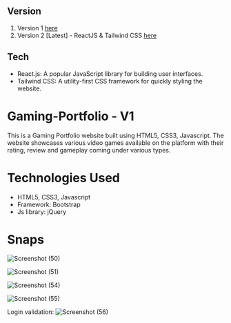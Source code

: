 ## Version
1. Version 1 [here](https://github.com/manojsiddoji/Gaming-Portfolio)
2. Version 2 [Latest] - ReactJS & Tailwind CSS [here]()

## Tech 
- React.js: A popular JavaScript library for building user interfaces.
- Tailwind CSS: A utility-first CSS framework for quickly styling the website.
  
# Gaming-Portfolio - V1

This is a Gaming Portfolio website built using HTML5, CSS3, Javascript. The website showcases various video games available on the platform with their rating, review and gameplay coming under various types. 

# Technologies Used
- HTML5, CSS3, Javascript
- Framework: Bootstrap
- Js library: jQuery

# Snaps

![Screenshot (50)](https://github.com/manojsiddoji/Gaming-Portfolio/assets/140048527/b879fc49-b0c8-44aa-881c-cdbb6508e9f2)

![Screenshot (51)](https://github.com/manojsiddoji/Gaming-Portfolio/assets/140048527/fd806d26-f932-4854-88f0-96fbf16ac698)


![Screenshot (54)](https://github.com/manojsiddoji/Gaming-Portfolio/assets/140048527/47569afe-c44e-405a-8f52-570107ae53f1)


![Screenshot (55)](https://github.com/manojsiddoji/Gaming-Portfolio/assets/140048527/342657d7-f19d-4c1e-b1ac-4623b3813c7e)

Login validation:
![Screenshot (56)](https://github.com/manojsiddoji/Gaming-Portfolio/assets/140048527/a4e6207c-c914-4a51-b9f5-7b0dc40226bc)
